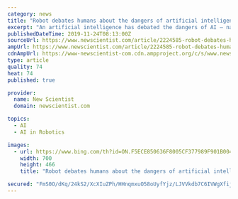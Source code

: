 ```yaml
---
category: news
title: "Robot debates humans about the dangers of artificial intelligence"
excerpt: "An artificial intelligence has debated the dangers of AI – narrowly convincing audience members that the technology will do more good than harm. Project Debater, a robot developed by IBM, spoke on both sides of the argument, with two human teammates for each side helping it out. Talking in a female American voice to a crowd at the University ..."
publishedDateTime: 2019-11-24T08:13:00Z
sourceUrl: https://www.newscientist.com/article/2224585-robot-debates-humans-about-the-dangers-of-artificial-intelligence/
ampUrl: https://www.newscientist.com/article/2224585-robot-debates-humans-about-the-dangers-of-artificial-intelligence/amp/
cdnAmpUrl: https://www-newscientist-com.cdn.ampproject.org/c/s/www.newscientist.com/article/2224585-robot-debates-humans-about-the-dangers-of-artificial-intelligence/amp/
type: article
quality: 74
heat: 74
published: true

provider:
  name: New Scientist
  domain: newscientist.com

topics:
  - AI
  - AI in Robotics

images:
  - url: https://www.bing.com/th?id=ON.F5ECE850636F8005CF377989F901B004
    width: 700
    height: 466
    title: "Robot debates humans about the dangers of artificial intelligence"

secured: "FmS0O/dKq/24kS2/XcXIuZPh/HHnqmxuO58oUyfYjz/LJVVkdb7C6IVWgXfijydl82hHP2FMBW9CJ0OydrHpG5caBOEnmqRX/c7LuKLMa39AjGGmAvLrV6int2sK98w5ZDwWDI+NN+DKqaONysbh7UzZo2Pn+D95+bjTiIFXODxe7sHdmjqhO+8fRqa0/8282t5vsa7Jk8y5Z0MEXfRHxx9Q3zt0pSx2uxlJGVcnWiFas5ai+xpCWVvxhgiXfikKskBbkC3k21SfRcFHbYvSSQ==;qrJw/UkjdTuh7ifmqkWgMg=="
---
```


